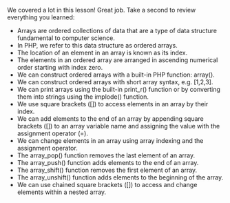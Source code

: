 We covered a lot in this lesson! Great job. Take a second to review everything you learned:

- Arrays are ordered collections of data that are a type of data structure fundamental to computer science.
- In PHP, we refer to this data structure as ordered arrays.
- The location of an element in an array is known as its index.
- The elements in an ordered array are arranged in ascending numerical order starting with index zero.
- We can construct ordered arrays with a built-in PHP function: array().
- We can construct ordered arrays with short array syntax, e.g. [1,2,3].
- We can print arrays using the built-in print_r() function or by converting them into strings using the implode() function.
- We use square brackets ([]) to access elements in an array by their index.
- We can add elements to the end of an array by appending square brackets ([]) to an array variable name and assigning the value with the assignment operator (=).
- We can change elements in an array using array indexing and the assignment operator.
- The array_pop() function removes the last element of an array.
- The array_push() function adds elements to the end of an array.
- The array_shift() function removes the first element of an array.
- The array_unshift() function adds elements to the beginning of the array.
- We can use chained square brackets ([]) to access and change elements within a nested array.
